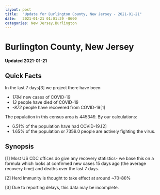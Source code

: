 ```yaml
---
layout: post
title:  "Update for Burlington County, New Jersey - 2021-01-21"
date:   2021-01-21 01:01:29 -0600
categories: New Jersey,Burlington
---
```


# Burlington County, New Jersey
#### Updated 2021-01-21

## Quick Facts

In the last 7 days[3] we project there have been
- *1784* new cases of COVID-19
- *13* people have died of COVID-19
- *-872* people have recovered from COVID-19[1]

The population in this census area is 445349. By our calculations:
- 6.51% of the population have had COVID-19.[2]
- 1.65% of the population or 7359.0 people are actively fighting the virus.

## Synopsis




[1] Most US CDC offices do give any recovery statistics- we base this on a formula which looks at confirmed new cases
15 days ago (the average recovery time) and deaths over the last 7 days.

[2] Herd Immunity is thought to take effect at around ~70-80%

[3] Due to reporting delays, this data may be incomplete.
 
    